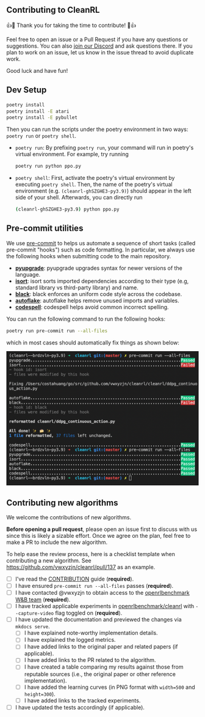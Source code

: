 ## Contributing to CleanRL

👍🎉 Thank you for taking the time to contribute! 🎉👍

Feel free to open an issue or a Pull Request if you have any questions or suggestions. You can also [join our Discord](https://discord.gg/D6RCjA6sVT) and ask questions there. If you plan to work on an issue, let us know in the issue thread to avoid duplicate work.

Good luck and have fun!

## Dev Setup

```bash
poetry install
poetry install -E atari
poetry install -E pybullet
```

Then you can run the scripts under the poetry environment in two ways: `poetry run` or `poetry shell`. 

* `poetry run`:
    By prefixing `poetry run`, your command will run in poetry's virtual environment. For example, try running
    ```bash
    poetry run python ppo.py
    ```
* `poetry shell`:
    First, activate the poetry's virtual environment by executing `poetry shell`. Then, the name of the poetry's
    virtual environment (e.g. `(cleanrl-ghSZGHE3-py3.9)`) should appear in the left side of your shell.
    Afterwards, you can directly run
    ```bash
    (cleanrl-ghSZGHE3-py3.9) python ppo.py
    ```


## Pre-commit utilities

We use [pre-commit](https://pre-commit.com/) to helps us automate a sequence of short tasks (called pre-commit "hooks") such as code formatting. In particular, we always use the following hooks when submitting code to the main repository.

* [**pyupgrade**](https://github.com/asottile/pyupgrade): pyupgrade upgrades syntax for newer versions of the language. 
* [**isort**](https://github.com/PyCQA/isort): isort sorts imported dependencies according to their type (e.g, standard library vs third-party library) and name.
* [**black**](https://black.readthedocs.io/en/stable/): black enforces an uniform code style across the codebase.
* [**autoflake**](https://github.com/PyCQA/autoflake): autoflake helps remove unused imports and variables.
* [**codespell**](https://github.com/codespell-project/codespell): codespell helps avoid common incorrect spelling.

You can run the following command to run the following hooks:

```bash
poetry run pre-commit run --all-files
```

which in most cases should automatically fix things as shown below: 

![](docs/static/pre-commit.png)

## Contributing new algorithms

We welcome the contributions of new algorithms.

**Before opening a pull request**, please open an issue first to discuss with us since this is likely a sizable effort. Once we agree on the plan, feel free to make a PR to include the new algorithm.

To help ease the review process, here is a checklist template when contributing a new algorithm. See https://github.com/vwxyzjn/cleanrl/pull/137 as an example.

- [ ] I've read the [CONTRIBUTION](https://github.com/vwxyzjn/cleanrl/blob/master/CONTRIBUTING.md) guide (**required**).
- [ ] I have ensured `pre-commit run --all-files` passes (**required**).
- [ ] I have contacted @vwxyzjn to obtain access to the [openrlbenchmark W&B team](https://wandb.ai/openrlbenchmark) (**required**).
- [ ] I have tracked applicable experiments in [openrlbenchmark/cleanrl](https://wandb.ai/openrlbenchmark/cleanrl) with `--capture-video` flag toggled on (**required**).
- [ ] I have updated the documentation and previewed the changes via `mkdocs serve`.
    - [ ] I have explained note-worthy implementation details.
    - [ ] I have explained the logged metrics.
    - [ ] I have added links to the original paper and related papers (if applicable).
    - [ ] I have added links to the PR related to the algorithm.
    - [ ] I have created a table comparing my results against those from reputable sources (i.e., the original paper or other reference implementation).
    - [ ] I have added the learning curves (in PNG format with `width=500` and `height=300`).
    - [ ] I have added links to the tracked experiments.
- [ ] I have updated the tests accordingly (if applicable).
